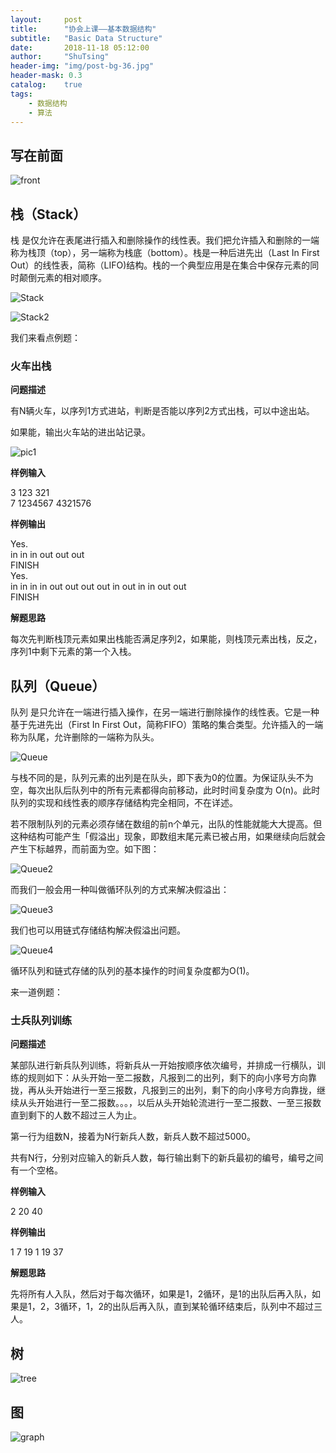 ```yaml
---
layout:     post
title:      "协会上课——基本数据结构"
subtitle:   "Basic Data Structure"
date:       2018-11-18 05:12:00
author:     "ShuTsing"
header-img: "img/post-bg-36.jpg"
header-mask: 0.3
catalog:    true
tags:
    - 数据结构
    - 算法
---
```


## 写在前面

![front](https://upload-images.jianshu.io/upload_images/13252077-198c09fe61c87049.png?imageMogr2/auto-orient/strip%7CimageView2/2/w/1240)

## 栈（Stack）

栈 是仅允许在表尾进行插入和删除操作的线性表。我们把允许插入和删除的一端称为栈顶（top），另一端称为栈底（bottom）。栈是一种后进先出（Last In First Out）的线性表，简称（LIFO)结构。栈的一个典型应用是在集合中保存元素的同时颠倒元素的相对顺序。

![Stack](https://upload-images.jianshu.io/upload_images/13252077-f6917e708a7c1fb3.png?imageMogr2/auto-orient/strip%7CimageView2/2/w/1240)

![Stack2](https://upload-images.jianshu.io/upload_images/2959073-1e166da9b9a83a09.png?imageMogr2/auto-orient/strip%7CimageView2/2/w/700)

我们来看点例题：  

### 火车出栈

**问题描述**

有N辆火车，以序列1方式进站，判断是否能以序列2方式出栈，可以中途出站。

如果能，输出火车站的进出站记录。

![pic1](https://upload-images.jianshu.io/upload_images/13252077-9cf361fd21243de6.png?imageMogr2/auto-orient/strip%7CimageView2/2/w/1240)

**样例输入**

3 123 321   
7 1234567 4321576    

**样例输出**

Yes.  
in in in out out out   
FINISH  
Yes.  
in in in in out out out out in out in in out out  
FINISH  

**解题思路**

每次先判断栈顶元素如果出栈能否满足序列2，如果能，则栈顶元素出栈，反之，序列1中剩下元素的第一个入栈。


## 队列（Queue）

队列 是只允许在一端进行插入操作，在另一端进行删除操作的线性表。它是一种基于先进先出（First In First Out，简称FIFO）策略的集合类型。允许插入的一端称为队尾，允许删除的一端称为队头。

![Queue](https://upload-images.jianshu.io/upload_images/2959073-63edc783dc0dfab1.png?imageMogr2/auto-orient/strip%7CimageView2/2/w/700)

与栈不同的是，队列元素的出列是在队头，即下表为0的位置。为保证队头不为空，每次出队后队列中的所有元素都得向前移动，此时时间复杂度为 O(n)。此时队列的实现和线性表的顺序存储结构完全相同，不在详述。

若不限制队列的元素必须存储在数组的前n个单元，出队的性能就能大大提高。但这种结构可能产生「假溢出」现象，即数组末尾元素已被占用，如果继续向后就会产生下标越界，而前面为空。如下图：

![Queue2](https://upload-images.jianshu.io/upload_images/2959073-712c4a842466da3c.png?imageMogr2/auto-orient/strip%7CimageView2/2/w/542)

而我们一般会用一种叫做循环队列的方式来解决假溢出：  

![Queue3](https://upload-images.jianshu.io/upload_images/13252077-dba523e5f3b63e27.png?imageMogr2/auto-orient/strip%7CimageView2/2/w/1240)

我们也可以用链式存储结构解决假溢出问题。

![Queue4](https://upload-images.jianshu.io/upload_images/2959073-4792802b936f2bb4.png?imageMogr2/auto-orient/strip%7CimageView2/2/w/700)

循环队列和链式存储的队列的基本操作的时间复杂度都为O(1)。

来一道例题：

### 士兵队列训练

**问题描述**

某部队进行新兵队列训练，将新兵从一开始按顺序依次编号，并排成一行横队，训练的规则如下：从头开始一至二报数，凡报到二的出列，剩下的向小序号方向靠拢，再从头开始进行一至三报数，凡报到三的出列，剩下的向小序号方向靠拢，继续从头开始进行一至二报数。。。，以后从头开始轮流进行一至二报数、一至三报数直到剩下的人数不超过三人为止。   

第一行为组数N，接着为N行新兵人数，新兵人数不超过5000。  

共有N行，分别对应输入的新兵人数，每行输出剩下的新兵最初的编号，编号之间有一个空格。

**样例输入**

2 20 40

**样例输出**

1 7 19 1 19 37

**解题思路**

先将所有人入队，然后对于每次循环，如果是1，2循环，是1的出队后再入队，如果是1，2，3循环，1，2的出队后再入队，直到某轮循环结束后，队列中不超过三人。

## 树

![tree](https://upload-images.jianshu.io/upload_images/13252077-0b57e45763225fc6.png?imageMogr2/auto-orient/strip%7CimageView2/2/w/1240)

## 图

![graph](https://upload-images.jianshu.io/upload_images/13252077-9d5e37f00f072a09.png?imageMogr2/auto-orient/strip%7CimageView2/2/w/1240)
